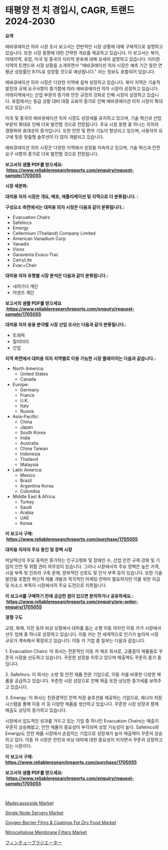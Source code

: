 <p><h1>태평양 전 치 경입시, CAGR, 트랜드 2024-2030</h1></p><p><strong>요약</strong></p>
<p><p>에바큐에이션 의자 시장 조사 보고서는 전반적인 시장 상황에 대해 구체적으로 설명하고 있습니다. 또한 시장 동향에 대한 간략한 개요를 제공하고 있습니다. 이 보고서는 북미, 아태지역, 유럽, 미국 및 중국의 지리적 분포에 대해 상세히 설명하고 있습니다. 이러한 지역의 트렌드와 시장 상황을 소개하면서 "에바큐에이션 의자 시장은 예측 기간 동안 연평균 성장률인 9.1%로 성장할 것으로 예상됩니다." 라는 정보도 포함되어 있습니다.</p><p>에바큐에이션 의자 시장은 다양한 지역에 걸쳐 성장하고 있습니다. 북미 지역은 기술적 발전과 규제 요구사항이 증가함에 따라 에바큐에이션 의자 시장이 성장하고 있습니다. 아태지역에서는 산업 부문의 증가와 안전 규정의 강화로 인해 시장이 성장하고 있습니다. 유럽에서는 응급 상황 대비 대중 교육의 증가로 인해 에바큐에이션 의자 시장이 확대되고 있습니다. </p><p>미국 및 중국의 에바큐에이션 의자 시장도 성장세를 유지하고 있으며, 기술 혁신과 산업 부문의 확대로 인해 더욱 발전할 것으로 전망됩니다. 주요 시장 동향 중 하나는 의자의 경량화와 휴대성의 증가입니다. 또한 안전 및 편의 기능이 향상되고 있으며, 사용자의 요구에 맞춘 맞춤형 솔루션이 더 많이 개발되고 있습니다.</p><p>에바큐에이션 의자 시장은 다양한 지역에서 성장을 지속하고 있으며, 기술 혁신과 안전 요구 사항의 증가로 더욱 발전할 것으로 전망됩니다.</p></p>
<p><strong>보고서의 샘플 PDF를 받으세요: &nbsp;<a href="https://www.reliableresearchreports.com/enquiry/request-sample/1705055">https://www.reliableresearchreports.com/enquiry/request-sample/1705055</a></strong></p>
<p><strong>시장 세분화:</strong></p>
<p><strong> 대피용 의자 시장은 개요, 배포, 애플리케이션 및 지역으로 더 분류됩니다. :</strong></p>
<p><strong>구성요소 측면에서는 대피용 의자 시장은 다음과 같이 분류됩니다.:</strong></p>
<p><ul><li>Evacuation Chairs</li><li>Safelincs</li><li>Emergy</li><li>Cellennium (Thailand) Company Limited</li><li>American Vanadium Corp</li><li>Vanadis</li><li>Vionx</li><li>Garaventa Evacu-Trac</li><li>CarryLite</li><li>Evac+Chair</li></ul></p>
<p><strong> 대피용 의자 유형별 시장 분석은 다음과 같이 분류됩니다.:</strong></p>
<p><ul><li>내려가다 계단</li><li>어센즈 계단</li></ul></p>
<p><strong>보고서의 샘플 PDF를 받으세요 :<a href="https://www.reliableresearchreports.com/enquiry/request-sample/1705055">https://www.reliableresearchreports.com/enquiry/request-sample/1705055</a></strong></p>
<p><strong> 대피용 의자 응용 분야별 시장 산업 조사는 다음과 같이 분류됩니다.:</strong></p>
<p><ul><li>트래픽</li><li>밀리터리</li><li>산업</li></ul></p>
<p><strong>지역 측면에서 대피용 의자 지역별로 이용 가능한 시장 플레이어는 다음과 같습니다.:</strong></p>
<p><ul>
    <li>
        North America:
        <ul>
            <li>United States</li>
            <li>Canada</li>
        </ul>
    </li>
    <li>
        Europe:
        <ul>
            <li>Germany</li>
            <li>France</li>
            <li>U.K.</li>
            <li>Italy</li>
            <li>Russia</li>
        </ul>
    </li>
    <li>
        Asia-Pacific:
        <ul>
            <li>China</li>
            <li>Japan</li>
            <li>South Korea</li>
            <li>India</li>
            <li>Australia</li>
            <li>China Taiwan</li>
            <li>Indonesia</li>
            <li>Thailand</li>
            <li>Malaysia</li>
        </ul>
    </li>
    <li>
        Latin America:
        <ul>
            <li>Mexico</li>
            <li>Brazil</li>
            <li>Argentina Korea</li>
            <li>Colombia</li>
        </ul>
    </li>
    <li>
        Middle East & Africa:
        <ul>
            <li>Turkey</li>
            <li>Saudi</li>
            <li>Arabia</li>
            <li>UAE</li>
            <li>Korea</li>
        </ul>
    </li>
    </ul></p>
<p><strong>이 보고서 구매: &nbsp;<a href="https://www.reliableresearchreports.com/purchase/1705055">https://www.reliableresearchreports.com/purchase/1705055</a></strong></p>
<p><strong>대피용 의자의 주요 동인 및 장벽 시장</strong></p>
<p><p>피날렉신의 주요 동력은 증가하는 인구고령화 및 장애인 수, 산업 안전 규제 강화 및 기업의 안전 및 위험 관리 의무성이 있습니다. 그러나 시장에서의 주요 장벽은 높은 가격, 시설 부족 및 인프라 구축 문제, 문화적인 선호도 및 인식 부족 등이 있습니다. 또한 기술 발전을 포함한 혁신적 제품 개발과 적극적인 마케팅 전략이 필요하지만 이를 위한 자금 및 리소스 부족이 시장에서의 주요 도전으로 지목됩니다.</p></p>
<p><strong>이 보고서를 구매하기 전에 궁금한 점이 있으면 문의하거나 공유하세요.: &nbsp;<a href="https://www.reliableresearchreports.com/enquiry/pre-order-enquiry/1705055">https://www.reliableresearchreports.com/enquiry/pre-order-enquiry/1705055</a></strong></p>
<p><strong>경쟁 구도</strong></p>
<p><p>교량, 화재, 지진 등의 비상 상황에서 대피를 돕는 소형 이동 의자인 이동 카가 시장에서 선두 업체 중 하나로 성장하고 있습니다. 이동 카는 전 세계적으로 인기가 높아져 시장 규모가 계속해서 확장되고 있습니다. 이동 카 기업 중 일부는 다음과 같습니다.</p><p>1. Evacuation Chairs: 이 회사는 전문적인 이동 카 제조 회사로, 고품질의 제품들로 꾸준히 시장을 선도하고 있습니다. 꾸준한 성장을 이루고 있으며 매출액도 꾸준히 증가 중입니다.</p><p>2. Safelincs: 이 회사는 소방 및 안전 제품 전문 기업으로, 이동 카를 비롯한 다양한 제품을 공급하고 있습니다. 꾸준한 시장 성장으로 인해 매출 또한 상당한 증가세를 보여주고 있습니다.</p><p>3. Emergy: 이 회사는 친환경적인 전력 저장 솔루션을 제공하는 기업으로, 에너지 저장 시스템을 통해 이동 카 등 다양한 제품을 생산하고 있습니다. 꾸준한 시장 성장과 함께 매출도 상당히 증가하고 있습니다.</p><p>시장에서 압도적인 성과를 거두고 있는 기업 중 하나인 Evacuation Chairs는 매출이 꾸준히 상승해왔고, 안전 제품의 중요성이 부각되며 성장 가능성이 높다. Safelincs와 Emergy도 안전 제품 시장에서 손꼽히는 기업으로 성장세가 높아 매출액이 꾸준히 상승하고 있다. 이동 카 시장은 안전과 비상 대피에 대한 중요성이 커지면서 꾸준히 성장하고 있는 시장이다.</p></p>
<p><strong>이 보고서 구매: &nbsp; <a href="https://www.reliableresearchreports.com/purchase/1705055">https://www.reliableresearchreports.com/purchase/1705055</a></strong></p>
<p><strong>보고서의 샘플 PDF를 받으세요: &nbsp;<a href="https://www.reliableresearchreports.com/enquiry/request-sample/1705055">https://www.reliableresearchreports.com/enquiry/request-sample/1705055</a></strong><strong></strong></p>
<p>&nbsp;</p>
<p><p><a href="https://lydian-appliance-61d.notion.site/Madecassoside-Market-Research-Report-Provides-Critical-Insights-that-can-help-Shape-Business-Develop-2e37ac52eff149ddb7455e4aa24d45e5">Madecassoside Market</a></p><p><a href="https://issuu.com/reportprime-2/docs/single-node-servers-market-size-2030.pptx">Single Node Servers Market</a></p><p><a href="https://view.publitas.com/reportprime-1/oxygen-barrier-films-coatings-for-dry-food-market-size-growth-outlook-from-2024-to-2031-projecting-at-markets-trends-analysis-by-application-regional-outlook-and-revenue/">Oxygen Barrier Films & Coatings For Dry Food Market</a></p><p><a href="https://github.com/derrinmiltonellis35gcl/Market-Research-Report-List-1/blob/main/nitrocellulose-membrane-filters-market.md">Nitrocellulose Membrane Filters Market</a></p><p><a href="https://github.com/hwbcz413288296/Market-Research-Report-List-1/blob/main/2335865193673.md">フィンチューブラジエーター</a></p></p>